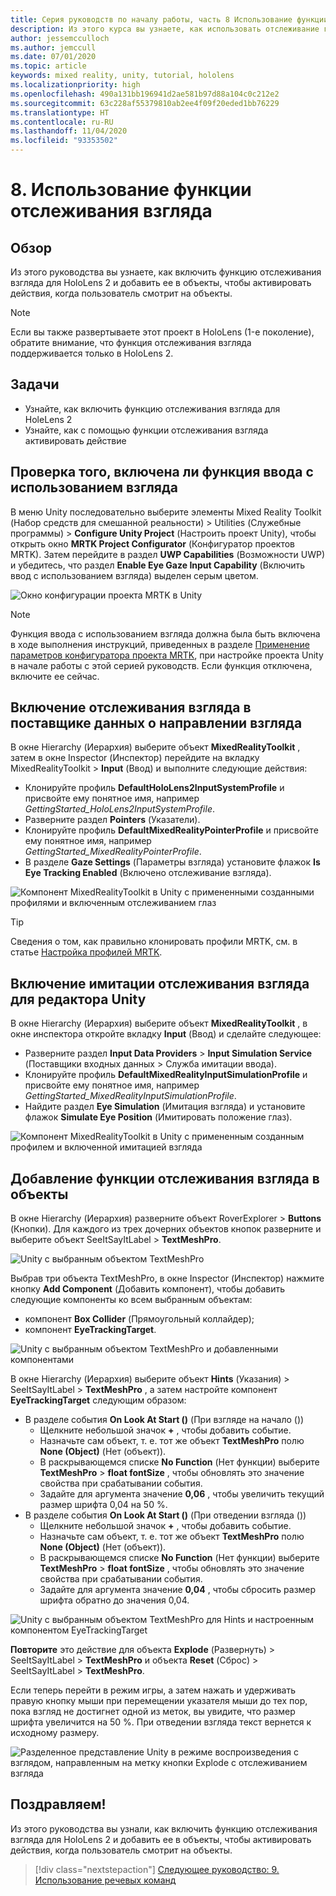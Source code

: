 ```yaml
---
title: Серия руководств по началу работы, часть 8 Использование функции отслеживания взгляда
description: Из этого курса вы узнаете, как использовать отслеживание глаз в Mixed Reality Toolkit (MRTK).
author: jessemcculloch
ms.author: jemccull
ms.date: 07/01/2020
ms.topic: article
keywords: mixed reality, unity, tutorial, hololens
ms.localizationpriority: high
ms.openlocfilehash: 490a131bb196941d2ae581b97d88a104c0c212e2
ms.sourcegitcommit: 63c228af55379810ab2ee4f09f20eded1bb76229
ms.translationtype: HT
ms.contentlocale: ru-RU
ms.lasthandoff: 11/04/2020
ms.locfileid: "93353502"
---
```

# <a name="8-using-eye-tracking"></a>8. Использование функции отслеживания взгляда

## <a name="overview"></a>Обзор

Из этого руководства вы узнаете, как включить функцию отслеживания взгляда для HoloLens 2 и добавить ее в объекты, чтобы активировать действия, когда пользователь смотрит на объекты.

> [!NOTE]
> Если вы также развертываете этот проект в HoloLens (1-е поколение), обратите внимание, что функция отслеживания взгляда поддерживается только в HoloLens 2.

## <a name="objectives"></a>Задачи

* Узнайте, как включить функцию отслеживания взгляда для HoleLens 2
* Узнайте, как с помощью функции отслеживания взгляда активировать действие

## <a name="ensuring-the-eye-gaze-input-capability-is-enabled"></a>Проверка того, включена ли функция ввода с использованием взгляда

В меню Unity последовательно выберите элементы Mixed Reality Toolkit (Набор средств для смешанной реальности) > Utilities (Служебные программы) > **Configure Unity Project** (Настроить проект Unity), чтобы открыть окно **MRTK Project Configurator** (Конфигуратор проектов MRTK). Затем перейдите в раздел **UWP Capabilities** (Возможности UWP) и убедитесь, что раздел **Enable Eye Gaze Input Capability** (Включить ввод с использованием взгляда) выделен серым цветом.

![Окно конфигурации проекта MRTK в Unity](images/mr-learning-base/base-08-section1-step1-1.png)

> [!NOTE]
> Функция ввода с использованием взгляда должна была быть включена в ходе выполнения инструкций, приведенных в разделе [Применение параметров конфигуратора проекта MRTK](mr-learning-base-02.md#1-apply-the-mrtk-project-configurator-settings), при настройке проекта Unity в начале работы с этой серией руководств. Если функция отключена, включите ее сейчас.

## <a name="enabling-eye-based-gaze-in-the-gaze-provider"></a>Включение отслеживания взгляда в поставщике данных о направлении взгляда

В окне Hierarchy (Иерархия) выберите объект **MixedRealityToolkit** , затем в окне Inspector (Инспектор) перейдите на вкладку MixedRealityToolkit > **Input** (Ввод) и выполните следующие действия:

* Клонируйте профиль **DefaultHoloLens2InputSystemProfile** и присвойте ему понятное имя, например _GettingStarted_HoloLens2InputSystemProfile_.
* Разверните раздел **Pointers** (Указатели).
* Клонируйте профиль **DefaultMixedRealityPointerProfile** и присвойте ему понятное имя, например _GettingStarted_MixedRealityPointerProfile_.
* В разделе **Gaze Settings** (Параметры взгляда) установите флажок **Is Eye Tracking Enabled** (Включено отслеживание взгляда).

![Компонент MixedRealityToolkit в Unity с примененными созданными профилями и включенным отслеживанием глаз](images/mr-learning-base/base-08-section2-step1-1.png)

> [!TIP]
> Сведения о том, как правильно клонировать профили MRTK, см. в статье [Настройка профилей MRTK](mr-learning-base-03.md).

## <a name="enabling-simulated-eye-tracking-for-the-unity-editor"></a>Включение имитации отслеживания взгляда для редактора Unity

В окне Hierarchy (Иерархия) выберите объект **MixedRealityToolkit** , в окне инспектора откройте вкладку **Input** (Ввод) и сделайте следующее:

* Разверните раздел **Input Data Providers**  > **Input Simulation Service** (Поставщики входных данных > Служба имитации ввода).
* Клонируйте профиль **DefaultMixedRealityInputSimulationProfile** и присвойте ему понятное имя, например _GettingStarted_MixedRealityInputSimulationProfile_.
* Найдите раздел **Eye Simulation** (Имитация взгляда) и установите флажок **Simulate Eye Position** (Имитировать положение глаз).

![Компонент MixedRealityToolkit в Unity с примененным созданным профилем и включенной имитацией взгляда](images/mr-learning-base/base-08-section3-step1-1.png)

## <a name="adding-eye-tracking-to-objects"></a>Добавление функции отслеживания взгляда в объекты

В окне Hierarchy (Иерархия) разверните объект RoverExplorer > **Buttons** (Кнопки). Для каждого из трех дочерних объектов кнопок разверните и выберите объект SeeItSayItLabel > **TextMeshPro**.

![Unity с выбранным объектом TextMeshPro](images/mr-learning-base/base-08-section4-step1-1.png)

Выбрав три объекта TextMeshPro, в окне Inspector (Инспектор) нажмите кнопку **Add Component** (Добавить компонент), чтобы добавить следующие компоненты ко всем выбранным объектам:

* компонент **Box Collider** (Прямоугольный коллайдер);
* компонент **EyeTrackingTarget**.

![Unity с выбранным объектом TextMeshPro и добавленными компонентами](images/mr-learning-base/base-08-section4-step1-2.png)

В окне Hierarchy (Иерархия) выберите объект **Hints** (Указания) > SeeItSayItLabel > **TextMeshPro** , а затем настройте компонент **EyeTrackingTarget** следующим образом:

* В разделе события **On Look At Start ()** (При взгляде на начало ())
  * Щелкните небольшой значок **+** , чтобы добавить событие.
  * Назначьте сам объект, т. е. тот же объект **TextMeshPro** полю **None (Object)** (Нет (объект)).
  * В раскрывающемся списке **No Function** (Нет функции) выберите **TextMeshPro** > **float fontSize** , чтобы обновлять это значение свойства при срабатывании события.
  * Задайте для аргумента значение **0,06** , чтобы увеличить текущий размер шрифта 0,04 на 50 %.
* В разделе события **On Look At Start ()** (При отведении взгляда ())
  * Щелкните небольшой значок **+** , чтобы добавить событие.
  * Назначьте сам объект, т. е. тот же объект **TextMeshPro** полю **None (Object)** (Нет (объект)).
  * В раскрывающемся списке **No Function** (Нет функции) выберите **TextMeshPro** > **float fontSize** , чтобы обновлять это значение свойства при срабатывании события.
  * Задайте для аргумента значение **0,04** , чтобы сбросить размер шрифта обратно до значения 0,04.

![Unity с выбранным объектом TextMeshPro для Hints и настроенным компонентом EyeTrackingTarget](images/mr-learning-base/base-08-section4-step1-3.png)

**Повторите** это действие для объекта **Explode** (Развернуть) > SeeItSayItLabel > **TextMeshPro** и объекта **Reset** (Сброс) > SeeItSayItLabel > **TextMeshPro**.

Если теперь перейти в режим игры, а затем нажать и удерживать правую кнопку мыши при перемещении указателя мыши до тех пор, пока взгляд не достигнет одной из меток, вы увидите, что размер шрифта увеличится на 50 %. При отведении взгляда текст вернется к исходному размеру.

![Разделенное представление Unity в режиме воспроизведения с взглядом, направленным на метку кнопки Explode с отслеживанием взгляда](images/mr-learning-base/base-08-section4-step1-4.png)

## <a name="congratulations"></a>Поздравляем!

Из этого руководства вы узнали, как включить функцию отслеживания взгляда для HoloLens 2 и добавить ее в объекты, чтобы активировать действия, когда пользователь смотрит на объекты.

> [!div class="nextstepaction"]
> [Следующее руководство: 9. Использование речевых команд](mr-learning-base-09.md)